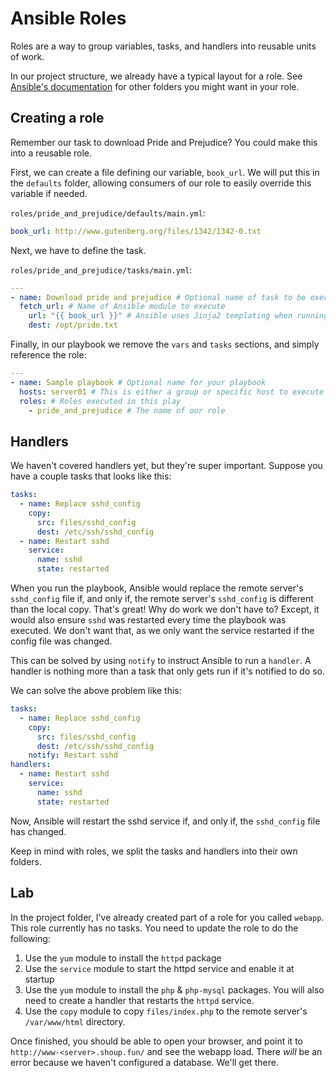# Ansible Roles

Roles are a way to group variables, tasks, and handlers into reusable units of
work.

In our project structure, we already have a typical layout for a role. See
[Ansible's documentation](http://docs.ansible.com/ansible/latest/playbooks_reuse_roles.html#role-directory-structure)
for other folders you might want in your role.

## Creating a role

Remember our task to download Pride and Prejudice? You could make this into a
reusable role.

First, we can create a file defining our variable, `book_url`. We will put this
in the `defaults` folder, allowing consumers of our role to easily override this
variable if needed.

`roles/pride_and_prejudice/defaults/main.yml`:

```yaml
book_url: http://www.gutenberg.org/files/1342/1342-0.txt
```

Next, we have to define the task.

`roles/pride_and_prejudice/tasks/main.yml`:

```yaml
---
- name: Download pride and prejudice # Optional name of task to be executed
  fetch_url: # Name of Ansible module to execute
    url: "{{ book_url }}" # Ansible uses Jinja2 templating when running playbooks
    dest: /opt/pride.txt
```

Finally, in our playbook we remove the `vars` and `tasks` sections, and simply
reference the role:

```yaml
---
- name: Sample playbook # Optional name for your playbook
  hosts: server01 # This is either a group or specific host to execute tasks on
  roles: # Roles executed in this play
    - pride_and_prejudice # The name of our role
```

## Handlers

We haven't covered handlers yet, but they're super important. Suppose you have
a couple tasks that looks like this:

```yaml
tasks:
  - name: Replace sshd_config
    copy:
      src: files/sshd_config
      dest: /etc/ssh/sshd_config
  - name: Restart sshd
    service:
      name: sshd
      state: restarted
```

When you run the playbook, Ansible would replace the remote server's
`sshd_config` file if, and only if, the remote server's `sshd_config` is
different than the local copy. That's great! Why do work we don't have to?
Except, it would also ensure `sshd` was restarted every time the playbook was
executed. We don't want that, as we only want the service restarted if the
config file was changed.

This can be solved by using `notify` to instruct Ansible to run a `handler`. A
handler is nothing more than a task that only gets run if it's notified to do
so.

We can solve the above problem like this:

```yaml
tasks:
  - name: Replace sshd_config
    copy:
      src: files/sshd_config
      dest: /etc/ssh/sshd_config
    notify: Restart sshd
handlers:
  - name: Restart sshd
    service:
      name: sshd
      state: restarted
```

Now, Ansible will restart the sshd service if, and only if, the `sshd_config`
file has changed.

Keep in mind with roles, we split the tasks and handlers into their own folders.

## Lab

In the project folder, I've already created part of a role for you called
`webapp`. This role currently has no tasks. You need to update the role to do
the following:

1. Use the `yum` module to install the `httpd` package
2. Use the `service` module to start the httpd service and enable it at startup
3. Use the `yum` module to install the `php` & `php-mysql` packages. You will
   also need to create a handler that restarts the `httpd` service.
4. Use the `copy` module to copy `files/index.php` to the remote server's
   `/var/www/html` directory.

Once finished, you should be able to open your browser, and point it to
`http://www-<server>.shoup.fun/` and see the webapp load. There *will* be an
error because we haven't configured a database. We'll get there.
